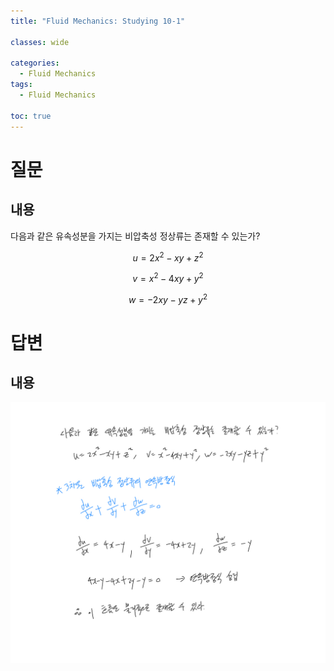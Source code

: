 ```yaml
---
title: "Fluid Mechanics: Studying 10-1"

classes: wide

categories:
  - Fluid Mechanics
tags:
  - Fluid Mechanics

toc: true
---
```


# 질문

## 내용

다음과 같은 유속성분을 가지는 비압축성 정상류는 존재할 수 있는가?

$$u=2x^{2}-xy+z^{2}$$

$$v=x^{2}-4xy+y^{2}$$

$$w=-2xy-yz+y^{2}$$

# 답변

## 내용

![Answer](/assets/images/fluid/studying/10week/answer-10-1.png)